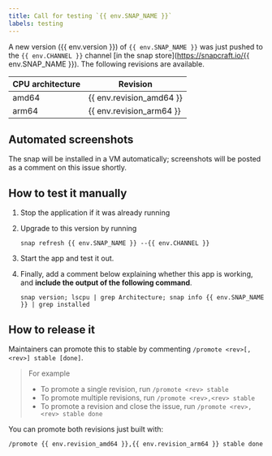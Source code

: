 ```yaml
---
title: Call for testing `{{ env.SNAP_NAME }}`
labels: testing
---
```


A new version ({{ env.version }}) of `{{ env.SNAP_NAME }}` was just pushed to the `{{ env.CHANNEL }}` channel [in the snap store](https://snapcraft.io/{{ env.SNAP_NAME }}). The following revisions are available.

| CPU architecture | Revision                 |
|------------------|--------------------------|
| amd64            | {{ env.revision_amd64 }} |
| arm64            | {{ env.revision_arm64 }} |

## Automated screenshots

The snap will be installed in a VM automatically; screenshots will be posted as a comment on this issue shortly.

## How to test it manually

1. Stop the application if it was already running
1. Upgrade to this version by running

   ```shell
   snap refresh {{ env.SNAP_NAME }} --{{ env.CHANNEL }}
   ```

1. Start the app and test it out.
1. Finally, add a comment below explaining whether this app is working, and **include the output of the following command**.

   ```shell
   snap version; lscpu | grep Architecture; snap info {{ env.SNAP_NAME }} | grep installed
   ```

## How to release it

Maintainers can promote this to stable by commenting `/promote <rev>[,<rev>] stable [done]`.

> For example
>
> - To promote a single revision, run `/promote <rev> stable`
> - To promote multiple revisions, run `/promote <rev>,<rev> stable`
> - To promote a revision and close the issue, run `/promote <rev>,<rev> stable done`

You can promote both revisions just built with:

```
/promote {{ env.revision_amd64 }},{{ env.revision_arm64 }} stable done
```
